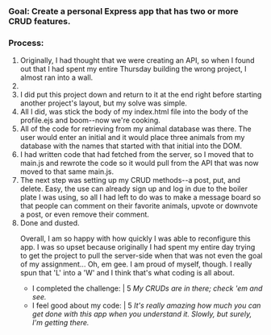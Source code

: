 ### Goal: Create a personal Express app that has two or more CRUD features.

### Process:

<ol>
  <liThis one put me thru the ringer and I mean that.</li>
  <li>Originally, I had thought that we were creating an API, so when I found out that I had spent my entire Thursday building the wrong project, I almost ran into a wall.<li>
  <li>I did put this project down and return to it at the end right before starting another project's layout, but my solve was simple.</li>
  <li>All I did, was stick the body of my index.html file into the body of the profile.ejs and boom--now we're cooking.</li>
   <li>All of the code for retrieving from my animal database was there.  The user would enter an initial and it would place three animals from my database with the names that started with that initial into the DOM.</li>  
   <li>I had written code that had fetched from the server, so I moved that to main.js and rewrote the code so it would pull from the API that was now moved to that same main.js.</li>
  <li>The next step was setting up my CRUD methods--a post, put, and delete.  Easy, the use can already sign up and log in due to the boiler plate I was using, so all I had left to do was to make a message board so that people can comment on their favorite animals, upvote or downvote a post, or even remove their comment.</li>
  <li>Done and dusted.</li>

<p>Overall, I am so happy with how quickly I was able to reconfigure this app.  I was so upset because originally I had spent my entire day trying to get the project to pull the server-side when that was not even the goal of my assignment...  Oh, em gee.  I am proud of myself, though.  I really spun that 'L' into a 'W' and I think that's what coding is all about.</p>

<ul>
  <li>I completed the challenge: | 5 <em>My CRUDs are in there; check 'em and see.</em></li>
  <li>I feel good about my code: | 5 <em>It's really amazing how much you can get done with this app when you understand it.  Slowly, but surely, I'm getting there.</em></li>
</ul>
